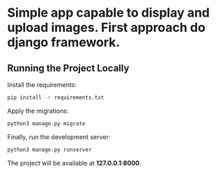 # Simple app capable to display and upload images. First approach do django framework.

## Running the Project Locally

Install the requirements:

```bash
pip install -r requirements.txt
```

Apply the migrations:

```bash
python3 manage.py migrate
```

Finally, run the development server:

```bash
python3 manage.py runserver
```

The project will be available at **127.0.0.1:8000**.
